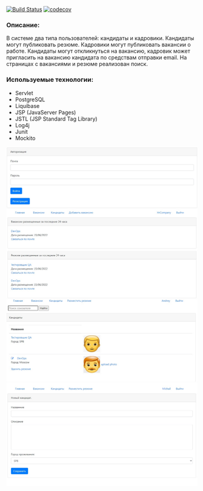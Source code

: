 [![Build Status](https://app.travis-ci.com/MishailEx/job4j_dreamjob.svg?branch=main)](https://app.travis-ci.com/MishailEx/job4j_dreamjob)
[![codecov](https://codecov.io/gh/MishailEx/job4j_dreamjob/branch/master/graph/badge.svg?token=H5WOG6FOQ3)](https://codecov.io/gh/MishailEx/job4j_dreamjob)

### Описание:
В системе два типа пользователей: кандидаты и кадровики. Кандидаты могут публиковать резюме. Кадровики могут публиковать вакансии о работе.
Кандидаты могут откликнуться на вакансию, кадровик может пригласить на вакансию кандидата по средствам отправки email.
На страницах с вакансиями и резюме реализован поиск.

### Используемые технологии:
- Servlet
- PostgreSQL
- Liquibase
- JSP (JavaServer Pages)
- JSTL (JSP Standard Tag Library)
- Log4j
- Junit
- Mockito

![ScreenShot](images/login.jpg)
![ScreenShot](images/index.jpg)
![ScreenShot](images/candidates.jpg)
![ScreenShot](images/editCan.jpg)